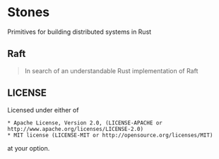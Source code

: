 # Stones

Primitives for building distributed systems in Rust

## Raft

> In search of an understandable Rust implementation of Raft

## LICENSE

Licensed under either of

    * Apache License, Version 2.0, (LICENSE-APACHE or http://www.apache.org/licenses/LICENSE-2.0)
    * MIT license (LICENSE-MIT or http://opensource.org/licenses/MIT)

at your option.